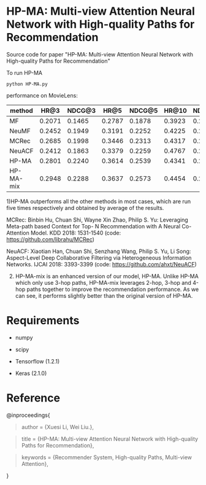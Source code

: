 # HP-MA: Multi-view Attention Neural Network with High-quality Paths for Recommendation

Source code for paper "HP-MA: Multi-view Attention Neural Network with High-quality Paths for Recommendation"

To run HP-MA
```
python HP-MA.py
```
performance on MovieLens:

method|HR@3  | NDCG@3| HR@5|NDCG@5|HR@10 |NDCG@10
-|-|-|-|-|-|-
MF|0.2071|0.1465|0.2787|0.1878|0.3923|0.2013
NeuMF|0.2452|0.1949|0.3191|0.2252|0.4225|0.2587
MCRec|0.2685|0.1998|0.3446|0.2313|0.4317|0.2597
NeuACF|0.2412|0.1863|0.3379|0.2259|0.4767|0.2705
HP-MA|0.2801|0.2240|0.3614|0.2539|0.4341|0.2762
HP-MA-mix|0.2948|0.2288|0.3637|0.2573|0.4454|0.2810

1)HP-MA outperforms all the other methods in most cases, which are run five times respectively and obtained by average of the results.

MCRec: Binbin Hu, Chuan Shi, Wayne Xin Zhao, Philip S. Yu:
Leveraging Meta-path based Context for Top- N Recommendation with A Neural Co-Attention Model. KDD 2018: 1531-1540 (code: https://github.com/librahu/MCRec)

NeuACF: Xiaotian Han, Chuan Shi, Senzhang Wang, Philip S. Yu, Li Song:
Aspect-Level Deep Collaborative Filtering via Heterogeneous Information Networks. IJCAI 2018: 3393-3399 (code: https://github.com/ahxt/NeuACF)

2) HP-MA-mix is an enhanced version of our model, HP-MA. Unlike HP-MA which only use 3-hop paths, HP-MA-mix leverages 2-hop, 3-hop and 4-hop paths together to improve the recommendation performance. As we can see, it performs slightly better than the original version of HP-MA.

# Requirements

* numpy

* scipy

* Tensorflow (1.2.1)

* Keras (2.1.0)

# Reference

@inproceedings{

> author = {Xuesi Li, Wei Liu.},
 
> title = {HP-MA: Multi-view Attention Neural Network with High-quality Paths for Recommendation},
 
> keywords = {Recommender System, High-quality Paths, Multi-view Attention},
 
}
